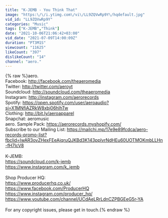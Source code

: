 ```yaml
---
title: "K-JEMB - You Think That"
image: "https:\/\/i.ytimg.com\/vi\/LL9ZQVwRp9Y\/hqdefault.jpg"
vid_id: "LL9ZQVwRp9Y"
categories: "Music"
tags: ["K-JEMB","Think"]
date: "2021-10-06T21:06:42+03:00"
vid_date: "2021-07-09T14:00:09Z"
duration: "PT3M1S"
viewcount: "11625"
likeCount: "397"
dislikeCount: "14"
channel: "aero."
---
```

{% raw %}aero.<br />Facebook: <a rel="nofollow" target="blank" href="http://facebook.com/theaeromedia">http://facebook.com/theaeromedia</a><br />Twitter: <a rel="nofollow" target="blank" href="http://twitter.com/aeroyt">http://twitter.com/aeroyt</a><br />Soundcloud: <a rel="nofollow" target="blank" href="http://soundcloud.com/theaeromedia">http://soundcloud.com/theaeromedia</a><br />Instagram: <a rel="nofollow" target="blank" href="http://instagram.com/aerorecords">http://instagram.com/aerorecords</a><br />Spotify: <a rel="nofollow" target="blank" href="https://open.spotify.com/user/aeroaudio?si=X1MNfiAZRkW8xbj06hIhTw">https://open.spotify.com/user/aeroaudio?si=X1MNfiAZRkW8xbj06hIhTw</a><br />Clothing: <a rel="nofollow" target="blank" href="http://bit.ly/aeroapparel">http://bit.ly/aeroapparel</a><br />Snapchat: aeromusic<br />aero. Sample Pack: <a rel="nofollow" target="blank" href="https://aerorecords.myshopify.com/">https://aerorecords.myshopify.com/</a><br />Subscribe to our Mailing List: <a rel="nofollow" target="blank" href="https://mailchi.mp/17e9e89fcdca/aero-records-promo-list?fbclid=IwAR3ovZHexFEeAjqruQJKBd3K143pplvrNdHEu60UOTMOKmbLLHn-fH7lcV8">https://mailchi.mp/17e9e89fcdca/aero-records-promo-list?fbclid=IwAR3ovZHexFEeAjqruQJKBd3K143pplvrNdHEu60UOTMOKmbLLHn-fH7lcV8</a><br /><br />K-JEMB:<br /><a rel="nofollow" target="blank" href="https://soundcloud.com/k-jemb">https://soundcloud.com/k-jemb</a><br /><a rel="nofollow" target="blank" href="https://www.instagram.com/k_jemb">https://www.instagram.com/k_jemb</a><br /><br />Shop Producer HQ:<br /><a rel="nofollow" target="blank" href="https://www.producerhq.co.uk/">https://www.producerhq.co.uk/</a><br /><a rel="nofollow" target="blank" href="https://www.facebook.com/ProducerHQ">https://www.facebook.com/ProducerHQ</a><br /><a rel="nofollow" target="blank" href="https://www.instagram.com/producer_hq/">https://www.instagram.com/producer_hq/</a><br /><a rel="nofollow" target="blank" href="https://www.youtube.com/channel/UCdAeLRrLdnCZPBGEeG5r-YA">https://www.youtube.com/channel/UCdAeLRrLdnCZPBGEeG5r-YA</a><br /><br />For any copyright issues, please get in touch.{% endraw %}
